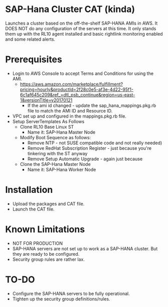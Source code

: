 # SAP-Hana Cluster CAT (kinda)
Launches a cluster based on the off-the-shelf SAP-HANA AMIs in AWS.
It DOES NOT do any configuration of the servers at this time. 
It only stands them up with the RL10 agent installed and basic rightlink monitoring enabled and some related alerts.

# Prerequisites
- Login to AWS Console to accept Terms and Conditions for using the AMI.
  - https://aws.amazon.com/marketplace/fulfillment?pricing=hourly&productId=2f28c0e5-af3e-4d22-95f1-6c1af645c209&ref_=dtl_psb_continue&region=us-east-1&versionTitle=v20170121
    - If the ami id changed - update the sap_hana_mappings.pkg.rb file to match the AMI ID and Resource ID.
- VPC set up and configured in the mappings.pkg.rb file.
- Setup ServerTemplates As Follows
  - Clone RL10 Base Linux ST
    - Name it: SAP-Hana Master Node
  - Modify Boot Sequence as follows:
    - Remove NTP - not SUSE compatible code and not really needed)
    - Remove RedHat Subscription Register - just because you're tinkering with the ST anyway
    - Remove Setup Automatic Upgrade - again just because
  - Clone the SAP-Hana Master Node
    - Name it: SAP-Hana Worker Node


# Installation
- Upload the packages and CAT file.
- Launch the CAT file.

# Known Limitations
- NOT FOR PRODUCTION
- SAP-HANA servers are not set up to work as a SAP-HANA cluster. But they are ready to be configured.
- Security group rules are rather lax.

# TO-DO
- Configure the SAP-HANA servers to be fully operational.
- Tighten up the security group definitions/rules. 
  
